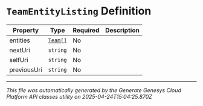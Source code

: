 # `TeamEntityListing` Definition

| Property | Type | Required | Description |
|----------|------|----------|-------------|
| entities | [`Team[]`](team-definition.md) | No |  |
| nextUri | `string` | No |  |
| selfUri | `string` | No |  |
| previousUri | `string` | No |  |

---

*This file was automatically generated by the Generate Genesys Cloud Platform API classes utility on 2025-04-24T15:04:25.870Z*